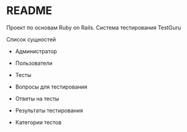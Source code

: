 # README

Проект по основам  Ruby on Rails. Система тестирования TestGuru

Список сущностей

* Администратор

* Пользователи

* Тесты

* Вопросы для тестирования

* Ответы на тесты

* Результаты тестирования

* Категории тестов
